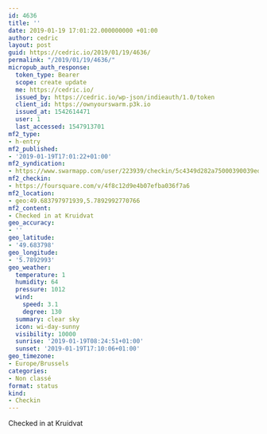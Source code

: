 ```yaml
---
id: 4636
title: ''
date: 2019-01-19 17:01:22.000000000 +01:00
author: cedric
layout: post
guid: https://cedric.io/2019/01/19/4636/
permalink: "/2019/01/19/4636/"
micropub_auth_response:
  token_type: Bearer
  scope: create update
  me: https://cedric.io/
  issued_by: https://cedric.io/wp-json/indieauth/1.0/token
  client_id: https://ownyourswarm.p3k.io
  issued_at: 1542614471
  user: 1
  last_accessed: 1547913701
mf2_type:
- h-entry
mf2_published:
- '2019-01-19T17:01:22+01:00'
mf2_syndication:
- https://www.swarmapp.com/user/223939/checkin/5c4349d282a75000390039ed
mf2_checkin:
- https://foursquare.com/v/4f8c12d9e4b07efba036f7a6
mf2_location:
- geo:49.683797971939,5.7892992770766
mf2_content:
- Checked in at Kruidvat
geo_accuracy:
- ''
geo_latitude:
- '49.683798'
geo_longitude:
- '5.7892993'
geo_weather:
  temperature: 1
  humidity: 64
  pressure: 1012
  wind:
    speed: 3.1
    degree: 130
  summary: clear sky
  icon: wi-day-sunny
  visibility: 10000
  sunrise: '2019-01-19T08:24:51+01:00'
  sunset: '2019-01-19T17:10:06+01:00'
geo_timezone:
- Europe/Brussels
categories:
- Non classé
format: status
kind:
- Checkin
---
```

Checked in at Kruidvat
